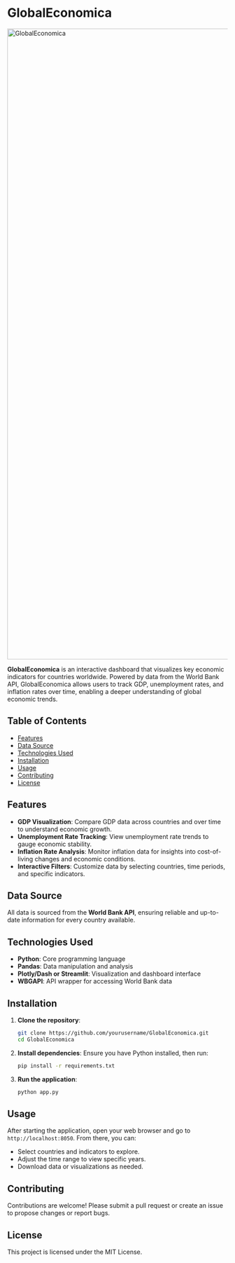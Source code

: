 # GlobalEconomica

<img width="1440" alt="GlobalEconomica" src="https://github.com/user-attachments/assets/82a15a1e-c275-45b5-8912-1369c59d2d99">


**GlobalEconomica** is an interactive dashboard that visualizes key economic indicators for countries worldwide. Powered by data from the World Bank API, GlobalEconomica allows users to track GDP, unemployment rates, and inflation rates over time, enabling a deeper understanding of global economic trends.

## Table of Contents
- [Features](#features)
- [Data Source](#data-source)
- [Technologies Used](#technologies-used)
- [Installation](#installation)
- [Usage](#usage)
- [Contributing](#contributing)
- [License](#license)

## Features
- **GDP Visualization**: Compare GDP data across countries and over time to understand economic growth.
- **Unemployment Rate Tracking**: View unemployment rate trends to gauge economic stability.
- **Inflation Rate Analysis**: Monitor inflation data for insights into cost-of-living changes and economic conditions.
- **Interactive Filters**: Customize data by selecting countries, time periods, and specific indicators.

## Data Source
All data is sourced from the **World Bank API**, ensuring reliable and up-to-date information for every country available.

## Technologies Used
- **Python**: Core programming language
- **Pandas**: Data manipulation and analysis
- **Plotly/Dash or Streamlit**: Visualization and dashboard interface
- **WBGAPI**: API wrapper for accessing World Bank data

## Installation

1. **Clone the repository**:
   ```bash
   git clone https://github.com/yourusername/GlobalEconomica.git
   cd GlobalEconomica
   ```

2. **Install dependencies**:
   Ensure you have Python installed, then run:
   ```bash
   pip install -r requirements.txt
   ```

3. **Run the application**:
   ```bash
   python app.py
   ```

## Usage
After starting the application, open your web browser and go to `http://localhost:8050`. From there, you can:
- Select countries and indicators to explore.
- Adjust the time range to view specific years.
- Download data or visualizations as needed.

## Contributing
Contributions are welcome! Please submit a pull request or create an issue to propose changes or report bugs.

## License
This project is licensed under the MIT License.
